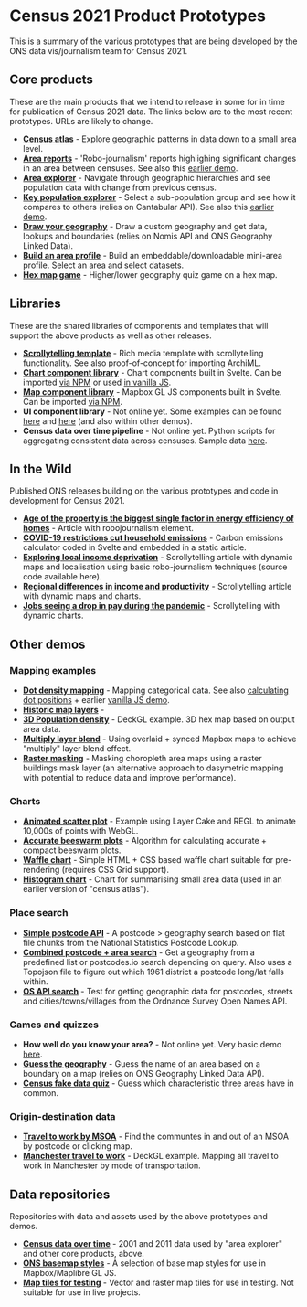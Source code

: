 # Census 2021 Product Prototypes
This is a summary of the various prototypes that are being developed by the ONS data vis/journalism team for Census 2021.

## Core products
These are the main products that we intend to release in some for in time for publication of Census 2021 data. The links below are to the most recent prototypes. URLs are likely to change.
* **[Census atlas](https://onsvisual.github.io/census-atlas)** - Explore geographic patterns in data down to a small area level.
* **[Area reports](https://theojolliffe.github.io/whats-changed/)** - 'Robo-journalism' reports highlighing significant changes in an area between censuses. See also this [earlier demo](https://bothness.github.io/census-robo-v1/).
* **[Area explorer](https://bothness.github.io/area-explorer)** - Navigate through geographic hierarchies and see population data with change from previous census.
* **[Key population explorer](https://onsvisual.github.io/key-pop-explorer)** - Select a sub-population group and see how it compares to others (relies on Cantabular API). See also this [earlier demo](https://bothness.github.io/sub-pop/).
* **[Draw your geography](https://onsvisual.github.io/geo-draw)** - Draw a custom geography and get data, lookups and boundaries (relies on Nomis API and ONS Geography Linked Data).
* **[Build an area profile](https://bothness.github.io/build-profile)** - Build an embeddable/downloadable mini-area profile. Select an area and select datasets.
* **[Hex map game](https://onsvisual.github.io/mapbusters/)** - Higher/lower geography quiz game on a hex map.

## Libraries
These are the shared libraries of components and templates that will support the above products as well as other releases.
* **[Scrollytelling template](https://onsvisual.github.io/svelte-scrolly)** - Rich media template with scrollytelling functionality. See also proof-of-concept for importing ArchiML.
* **[Chart component library](https://onsvisual.github.io/svelte-charts)** - Chart components built in Svelte. Can be imported [via NPM](https://svelte.dev/repl/324b696de5304ceebbe0213511e7ed23?version=3.44.0) or used [in vanilla JS](https://codepen.io/bothness/pen/RwVJvav).
* **[Map component library](https://onsvisual.github.io/svelte-maps)** - Mapbox GL JS components built in Svelte. Can be imported [via NPM](https://svelte.dev/repl/5b34045d4a2545e89069bf9cce9128cb?version=3.44.0).
* **UI component library** - Not online yet. Some examples can be found [here](https://svelte.dev/repl/6567a57c08774491b523a34345f8e279?version=3.44.0) and [here](https://svelte.dev/repl/26a3c06475264c6d8917d57bab1174c9?version=3.44.0) (and also within other demos).
* **Census data over time pipeline** - Not online yet. Python scripts for aggregating consistent data across censuses. Sample data [here](https://github.com/onsvisual/census-data-v2).

## In the Wild
Published ONS releases building on the various prototypes and code in development for Census 2021.
* **[Age of the property is the biggest single factor in energy efficiency of homes](https://www.ons.gov.uk/peoplepopulationandcommunity/housing/articles/ageofthepropertyisthebiggestsinglefactorinenergyefficiencyofhomes/2021-11-01)** - Article with robojournalism element.
* **[COVID-19 restrictions cut household emissions](https://www.ons.gov.uk/economy/environmentalaccounts/articles/covid19restrictionscuthouseholdemissions/2021-09-21)** - Carbon emissions calculator coded in Svelte and embedded in a static article.
* **[Exploring local income deprivation](https://www.ons.gov.uk/visualisations/dvc1371/)** - Scrollytelling article with dynamic maps and localisation using basic robo-journalism techniques (source code available here).
* **[Regional differences in income and productivity](https://www.ons.gov.uk/visualisations/dvc1370/)** - Scrollytelling article with dynamic maps and charts.
* **[Jobs seeing a drop in pay during the pandemic](https://www.ons.gov.uk/visualisations/dvc1227/)** - Scrollytelling with dynamic charts.

## Other demos
### Mapping examples
* **[Dot density mapping](https://powerful-sea-44758.herokuapp.com/)** - Mapping categorical data. See also [calculating dot positions](https://observablehq.com/@jtrim-ons/dot-density-map-a-tweaked-version) + earlier [vanilla JS demo](https://bothness.github.io/census-dots/).
* **[Historic map layers](https://bothness.github.io/ons-basemaps/)** -
* **[3D Population density](https://bothness.github.io/census-pop-hex/)** - DeckGL example. 3D hex map based on output area data.
* **[Multiply layer blend](https://svelte.dev/repl/63d10e8746c94dea80b86fe5c63c44d7?version=3.44.0)** - Using overlaid + synced Mapbox maps to achieve "multiply" layer blend effect.
* **[Raster masking](https://svelte.dev/repl/0f273e9befba4607a5d5538de9294409?version=3.44.0)** - Masking choropleth area maps using a raster buildings mask layer (an alternative approach to dasymetric mapping with potential to reduce data and improve performance).

### Charts
* **[Animated scatter plot](https://bothness.github.io/imd-scatter/)** - Example using Layer Cake and REGL to animate 10,000s of points with WebGL.
* **[Accurate beeswarm plots](https://observablehq.com/@jtrim-ons/beeswarm-methods-compared)** - Algorithm for calculating accurate + compact beeswarm plots.
* **[Waffle chart](https://svelte.dev/repl/093999ee2ae545feb3aa1ac0625faae2)** - Simple HTML + CSS based waffle chart suitable for pre-rendering (requires CSS Grid support).
* **[Histogram chart](https://svelte.dev/repl/ca5d9b7c2700402aa976d86b14a9613c?version=3.44.0)** - Chart for summarising small area data (used in an earlier version of "census atlas").

### Place search
* **[Simple postcode API](https://observablehq.com/@jtrim-ons/simple-postcode-api)** - A postcode > geography search based on flat file chunks from the National Statistics Postcode Lookup.
* **[Combined postcode + area search](https://svelte.dev/repl/9ef25d3476de462b82600137e2ce91d1?version=3.44.0)** - Get a geography from a predefined list or postcodes.io search depending on query. Also uses a Topojson file to figure out which 1961 district a postcode long/lat falls within.
* **[OS API search](https://svelte.dev/repl/62c68fc0484747ec9b9ec93164c55d20?version=3.44.0)** - Test for getting geographic data for postcodes, streets and cities/towns/villages from the Ordnance Survey Open Names API.

### Games and quizzes
* **How well do you know your area?** - Not online yet. Very basic demo [here](https://svelte.dev/repl/1de9e72b80c44ddda2e10c5cdbed5799?version=3.44.0).
* **[Guess the geography](https://bothness.github.io/ons-geo-game/)** - Guess the name of an area based on a boundary on a map (relies on ONS Geography Linked Data API).
* **[Census fake data quiz](https://bothness.github.io/census-quiz/)** - Guess which characteristic three areas have in common.

### Origin-destination data
* **[Travel to work by MSOA](https://bothness.github.io/census-livework/)** - Find the communtes in and out of an MSOA by postcode or clicking map.
* **[Manchester travel to work](https://bothness.github.io/census-commutes/)** - DeckGL example. Mapping all travel to work in Manchester by mode of transportation.

## Data repositories
Repositories with data and assets used by the above prototypes and demos.
* **[Census data over time](https://github.com/onsvisual/census-data-v2)** - 2001 and 2011 data used by "area explorer" and other core products, above.
* **[ONS basemap styles](https://github.com/bothness/ons-basemaps/tree/master/data)** - A selection of base map styles for use in Mapbox/Maplibre GL JS.
* **[Map tiles for testing](https://github.com/bothness/map-tiles)** - Vector and raster map tiles for use in testing. Not suitable for use in live projects.
